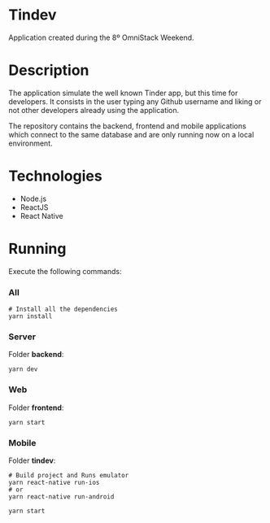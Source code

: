 # Tindev

Application created during the 8º OmniStack Weekend.

# Description

The application simulate the well known Tinder app, but this time for developers. It consists in the user typing any Github username and liking or not other developers already using the application.

The repository contains the backend, frontend and mobile applications which connect to the same database and are only running now on a local environment.

# Technologies

- Node.js
- ReactJS
- React Native

# Running

Execute the following commands:
### All
```
# Install all the dependencies
yarn install
```

### Server
Folder **backend**:
```
yarn dev
```

### Web
Folder **frontend**:
```
yarn start
```

### Mobile
Folder **tindev**:
```
# Build project and Runs emulator
yarn react-native run-ios
# or
yarn react-native run-android
 
yarn start
```
